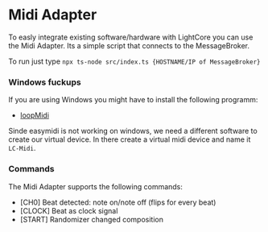 # Midi Adapter

To easly integrate existing software/hardware with LightCore you can use the Midi Adapter. Its a simple script that connects to the MessageBroker.

To run just type `npx ts-node src/index.ts {HOSTNAME/IP of MessageBroker}`

### Windows fuckups

If you are using Windows you might have to install the following programm:

- [loopMidi](https://www.tobias-erichsen.de/software/loopmidi.html)

Sinde easymidi is not working on windows, we need a different software to create our virtual device.
In there create a virtual midi device and name it `LC-Midi`.

### Commands

The Midi Adapter supports the following commands:

- [CH0] Beat detected: note on/note off (flips for every beat)
- [CLOCK] Beat as clock signal
- [START] Randomizer changed composition
